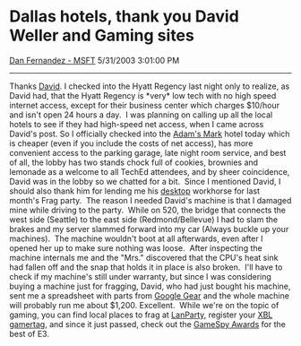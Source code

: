 <div id="page">

# Dallas hotels, thank you David Weller and Gaming sites

[Dan Fernandez -
MSFT](https://social.msdn.microsoft.com/profile/Dan%20Fernandez%20-%20MSFT)
5/31/2003 3:01:00 PM

-----

<div id="content">

Thanks [David](http://www.inkblog.com/2003/05/29.html). I checked into
the Hyatt Regency last night only to realize, as David had, that the
Hyatt Regency is \*very\* low tech with no high speed internet access,
except for their business center which charges $10/hour and isn't open
24 hours a day.  I was planning on calling up all the local hotels to
see if they had high-speed net access, when I came across David's post.
So I officially checked into the [Adam's
Mark](http://www.adamsmark.com/index.asp) hotel today which is cheaper
(even if you include the costs of net access), has more convenient
access to the parking garage, late night room service, and best of all,
the lobby has two stands chock full of cookies, brownies and lemonade as
a welcome to all TechEd attendees, and by sheer coincidence, David was
in the lobby so we chatted for a bit.  Since I mentioned David, I should
also thank him for lending me his
[desktop](http://www.inkblog.com/2003/05/20.html) workhorse for last
month's Frag party.  The reason I needed David's machine is that I
damaged mine while driving to the party.  While on 520, the bridge that
connects the west side (Seattle) to the east side (Redmond/Bellevue) I
had to slam the brakes and my server slammed forward into my car (Always
buckle up your machines).  The machine wouldn't boot at all afterwards,
even after I opened her up to make sure nothing was loose.  After
inspecting the machine internals me and the "Mrs." discovered that the
CPU's heat sink had fallen off and the snap that holds it in place is
also broken.  I'll have to check if my machine's still under warranty,
but since I was considering buying a machine just for fragging, David,
who had just bought his machine, sent me a spreadsheet with parts from
[Google Gear](http://www.googlegear.com/jsp/Home.jsp) and the whole
machine will probably run me about $1,200. Excellent.  While we're on
the topic of gaming, you can find local places to frag at
[LanParty](http://www.lanparty.com), register your [XBL
gamertag](http://www.gamertagdatabase.com), and since it just passed,
check out the [GameSpy
Awards](http://www.gamespy.com/e32003/preview/pc/1001750/) for the best
of E3.

</div>

</div>
